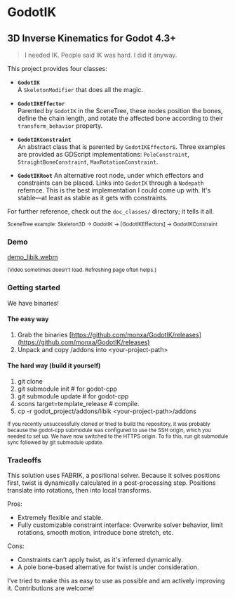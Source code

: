 # GodotIK

## 3D Inverse Kinematics for Godot 4.3+

> I needed IK. People said IK was hard. I did it anyway.

This project provides four classes:

- **`GodotIK`**  
  A `SkeletonModifier` that does all the magic.
  
- **`GodotIKEffector`**  
  Parented by `GodotIK` in the SceneTree, these nodes position the bones, define the chain length, and rotate the affected bone according to their `transform_behavior` property.
  
- **`GodotIKConstraint`**  
  An abstract class that is parented by `GodotIKEffector`s. Three examples are provided as GDScript implementations: `PoleConstraint`, `StraightBoneConstraint`, `MaxRotationConstraint`.

- **`GodotIKRoot`**
  An alternative root node, under which effectors and constraints can be placed. Links into `GodotIK` through a `Nodepath` refernce.
This is the best implementation I could come up with. It's stable—at least as stable as it gets with constraints.

For further reference, check out the `doc_classes/` directory; it tells it all.

<sup>SceneTree example: Skeleton3D -> GodotIK -> [GodotIKEffectors] -> GodotIKConstraint</sup>


### Demo
[demo_libik.webm](https://github.com/user-attachments/assets/f0c0ee04-3cf1-4af9-b92a-091fd7bb769b)

<sup>(Video sometimes doesn't load. Refreshing page often helps.)</sup>

### Getting started
We have binaries!
#### The easy way
1. Grab the binaries [https://github.com/monxa/GodotIK/releases](https://github.com/monxa/GodotIK/releases)
2. Unpack and copy /addons into \<your-project-path\>

#### The hard way (build it yourself)
1. git clone
2. git submodule init # for godot-cpp
3. git submodule update # for godot-cpp
4. scons target=template_release # compile.
5. cp -r godot_project/addons/libik \<your-project-path\>/addons

<sup> If you recently unsuccessfully cloned or tried to build the repository, it was probably because the godot-cpp submodule was configured to use the SSH origin, which you needed to set up. We have now switched to the HTTPS origin. To fix this, run git submodule sync followed by git submodule update. </sup>

### Tradeoffs

This solution uses FABRIK, a positional solver. Because it solves positions first, twist is dynamically calculated in a post-processing step. Positions translate into rotations, then into local transforms.

Pros:
- Extremely flexible and stable.
- Fully customizable constraint interface: Overwrite solver behavior, limit rotations, smooth motion, introduce bone stretch, etc.

Cons:
- Constraints can’t apply twist, as it's inferred dynamically.
- A pole bone-based alternative for twist is under consideration.

I’ve tried to make this as easy to use as possible and am actively improving it. Contributions are welcome!

